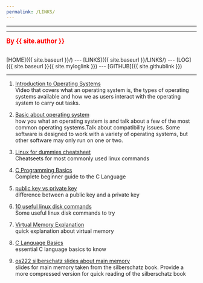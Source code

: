```yaml
---
permalink: /LINKS/
---
```


---
---
<span style="color:red; font-weight:bold; font-size:larger;">By {{ site.author }}</span>
<br><br>

[HOME]({{ site.baseurl }}/) --- 
[LINKS]({{ site.baseurl }}/LINKS/) --- 
[LOG]({{ site.baseurl }}{{ site.myloglink }}) --- 
[GITHUB]({{ site.githublink }})
<br>
<hr>


1. [Introduction to Operating Systems](https://www.youtube.com/watch?v=5AjReRMoG3Y)<br>
Video that covers what an operating system is, the types of operating systems available and how we as users interact with the operating system to carry out tasks.

2. [Basic about operating system](https://www.youtube.com/watch?v=fkGCLIQx1MI)<br>
how you what an operating system is and talk about a few of the most common operating systems.Talk about compatibility issues. Some software is designed to work with a variety of operating systems, but other software may only run on one or two. 

3. [Linux for dummies cheatsheet](https://www.dummies.com/article/technology/computers/operating-systems/linux/linux-for-dummies-cheat-sheet-209505/)<br>
Cheatseets for most commonly used linux commands

4. [C Programming Basics](https://www.dummies.com/article/technology/computers/operating-systems/linux/linux-for-dummies-cheat-sheet-209505/)<br>
Complete beginner guide to the C Language

5. [public key vs private key](https://www.geeksforgeeks.org/difference-between-private-key-and-public-key/)<br>
difference between a public key and a private key

6. [10 useful linux disk commands](https://www.binarytides.com/linux-command-check-disk-partitions/)<br>
Some useful linux disk commands to try 

7. [Virtual Memory Explanation](https://www.techtarget.com/searchstorage/definition/virtual-memory)<br>
quick explanation about virtual memory

8. [C Language Basics](https://www.youtube.com/watch?v=irqbmMNs2Bo)<br>
essential C language basics to know

9. [os222 silberschatz slides about main memory](https://codex.cs.yale.edu/avi/os-book/OS10/slide-dir/PPTX-dir/ch9.pptx)<br>
slides for main memory taken from the silberschatz book. Provide a more compressed version for quick reading of the silberschatz book

